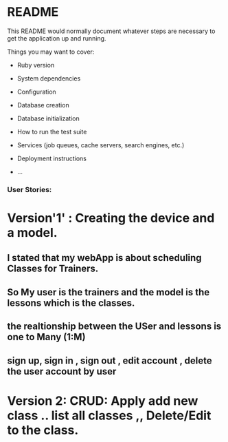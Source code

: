 # README

This README would normally document whatever steps are necessary to get the
application up and running.

Things you may want to cover:

* Ruby version

* System dependencies

* Configuration

* Database creation

* Database initialization

* How to run the test suite

* Services (job queues, cache servers, search engines, etc.)

* Deployment instructions

* ...
### User Stories:
# Version'1' : Creating the device and a model.
##   I stated that my webApp is about scheduling Classes for Trainers.
## So My user is the trainers and the model is the lessons which is the classes.
## the realtionship between the USer and lessons is one to Many (1:M)
## sign up, sign in , sign out , edit account , delete the user account by user

# Version 2: CRUD:  Apply add new class .. list all classes ,, Delete/Edit to the class. 

